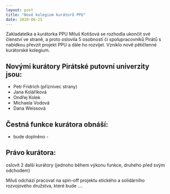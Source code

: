 ```yaml
---
layout: post
title: "Nové kolegium kurátorů PPU"
date: 2020-06-25
---
```


<p>Zakladatelka a kurátorka PPU Miluš Kotišová se rozhodla ukončit své členství ve straně, a proto oslovila 5 osobností či spolupracovníků Pirátů s nabídkou převzít projekt PPU a dále ho rozvíjet. Vzniklo nově pětičlenné kurátorské kolegium. </p>

## Novými kurátory Pirátské putovní univerzity jsou:

<ul>
  <li>Petr Fridrich (příznivec strany)</li>
  <li>Jana Koláříková </li>
 <li>Ondřej Kolek</li>
 <li>Michaela Vodová</li>
 <li>Dana Weissová</li>
  </ul>

## Čestná funkce kurátora obnáší:
- bude doplněno -

## Právo kurátora: 
oslovit 2 další kurátory (jednoho během výkonu funkce, druhého před svým odchodem)


Miluš odchází pracovat na spin-off projektu etického a solidárního rozvojového družstva, které bude ....


